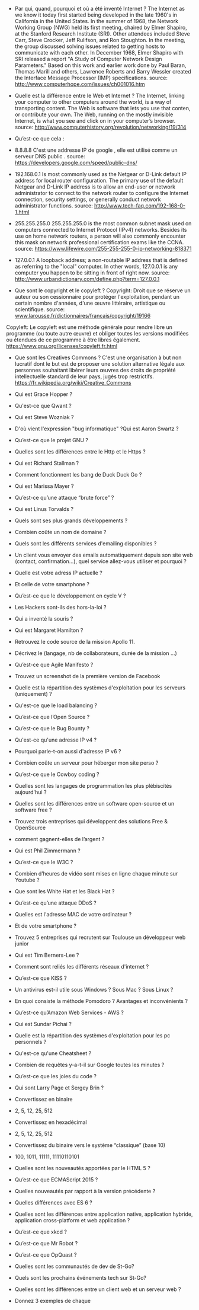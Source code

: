 - Par qui, quand, pourquoi et où a été inventé Internet ?
The Internet as we know it today first started being developed in the late 1960's in California in the United States.
In the summer of 1968, the Network Working Group (NWG) held its first meeting, chaired by Elmer Shapiro, at the Stanford Research Institute (SRI). Other attendees included Steve Carr, Steve Crocker, Jeff Rulifson, and Ron Stoughton. In the meeting, the group discussed solving issues related to getting hosts to communicate with each other.
In December 1968, Elmer Shapiro with SRI released a report "A Study of Computer Network Design Parameters." Based on this work and earlier work done by Paul Baran, Thomas Marill and others, Lawrence Roberts and Barry Wessler created the Interface Message Processor (IMP) specifications.
source: http://www.computerhope.com/issues/ch001016.htm

- Quelle est la différence entre le Web et Internet ?
The Internet, linking your computer to other computers around the world, is a way of transporting content. The Web is software that lets you use that conten, or contribute your own. The Web, running on the mostly invisible Internet, is what you see and click on in your computer’s browser.
source: http://www.computerhistory.org/revolution/networking/19/314

- Qu’est-ce que cela :
- 8.8.8.8
C'est une addresse IP de google , elle est utilisé comme un serveur DNS public .
source: https://developers.google.com/speed/public-dns/

- 192.168.0.1
Is most commonly used as the Netgear or D-Link default IP address for local router configuration. The primary use of the default Netgear and D-Link IP address is to allow an end-user or network administrator to connect to the network router to configure the Internet connection, security settings, or generally conduct network administrator functions.
source: http://www.tech-faq.com/192-168-0-1.html

- 255.255.255.0
255.255.255.0 is the most common subnet mask used on computers connected to Internet Protocol (IPv4) networks. Besides its use on home network routers, a person will also commonly encounter this mask on network professional certification exams like the CCNA.
source: https://www.lifewire.com/255-255-255-0-ip-networking-818371

- 127.0.0.1
A loopback address; a non-routable IP address that is defined as referring to the "local" computer. 
In other words, 127.0.0.1 is any computer you happen to be sitting in front of right now.
source: http://www.urbandictionary.com/define.php?term=127.0.0.1

- Que sont le copyright et le copyleft ?
Copyright: Droit que se réserve un auteur ou son cessionnaire pour protéger l'exploitation, pendant un certain nombre d'années, d'une œuvre littéraire, artistique ou scientifique.
source: www.larousse.fr/dictionnaires/francais/copyright/19166

Copyleft: Le copyleft est une méthode générale pour rendre libre un programme (ou toute autre œuvre) et obliger toutes les versions modifiées ou étendues de ce programme à être libres également.
https://www.gnu.org/licenses/copyleft.fr.html

- Que sont les Creatives Commons ?
C'est une organisation à but non lucratif dont le but est de proposer une solution alternative légale aux personnes souhaitant libérer leurs œuvres des droits de propriété intellectuelle standard de leur pays, jugés trop restrictifs.
https://fr.wikipedia.org/wiki/Creative_Commons

- Qui est Grace Hopper ?
- Qu'est-ce que Qwant ?
- Qui est Steve Wozniak ?
- D'où vient l'expression "bug informatique" ?Qui est Aaron Swartz ?
- Qu’est-ce que le projet GNU ?
- Quelles sont les différences entre le Http et le Https ?
- Qui est Richard Stallman ?
- Comment fonctionnent les bang de Duck Duck Go ?
- Qui est Marissa Mayer ?
- Qu’est-ce qu’une attaque “brute force” ?
- Qui est Linus Torvalds ?
- Quels sont ses plus grands développements ?
- Combien coûte un nom de domaine ?
- Quels sont les différents services d'emailing disponibles ?
- Un client vous envoyer des emails automatiquement depuis son site web (contact, confirmation...), quel service allez-vous utiliser et pourquoi ?
- Quelle est votre adress IP actuelle ?
- Et celle de votre smartphone ?
- Qu’est-ce que le développement en cycle V ?
- Les Hackers sont-ils des hors-la-loi ?
- Qui a inventé la souris ?
- Qui est Margaret Hamilton ?
- Retrouvez le code source de la mission Apollo 11.
- Décrivez le (langage, nb de collaborateurs, durée de la mission ...)
- Qu’est-ce que Agile Manifesto ?
- Trouvez un screenshot de la première version de Facebook
- Quelle est la répartition des systèmes d'exploitation pour les serveurs (uniquement) ?
- Qu'est-ce que le load balancing ?
- Qu’est-ce que l’Open Source ?
- Qu’est-ce que le Bug Bounty ?
- Qu'est-ce qu'une adresse IP v4 ?
- Pourquoi parle-t-on aussi d'adresse IP v6 ?
- Combien coûte un serveur pour héberger mon site perso ?
- Qu’est-ce que le Cowboy coding ?
- Quelles sont les langages de programmation les plus plébiscités aujourd'hui ?
- Quelles sont les différences entre un software open-source et un software free ?
- Trouvez trois entreprises qui développent des solutions Free & OpenSource
- comment gagnent-elles de l’argent ?
- Qui est Phil Zimmermann ?
- Qu’est-ce que le W3C ?
- Combien d’heures de vidéo sont mises en ligne chaque minute sur Youtube ?
- Que sont les White Hat et les Black Hat ?
- Qu’est-ce qu’une attaque DDoS ?
- Quelles est l'adresse MAC de votre ordinateur ?
- Et de votre smartphone ?
- Trouvez 5 entreprises qui recrutent sur Toulouse un développeur web junior
- Qui est Tim Berners-Lee ?
- Comment sont reliés les différents réseaux d'internet ?
- Qu’est-ce que KISS ?
- Un antivirus est-il utile sous Windows ? Sous Mac ? Sous Linux ?
- En quoi consiste la méthode Pomodoro ? Avantages et inconvénients ?
- Qu’est-ce qu’Amazon Web Services - AWS ?
- Qui est Sundar Pichai ?
- Quelle est la répartition des systèmes d'exploitation pour les pc personnels ?
- Qu'est-ce qu'une Cheatsheet ?
- Combien de requêtes y-a-t-il sur Google toutes les minutes ?
- Qu’est-ce que les joies du code ?
- Qui sont Larry Page et Sergey Brin ?
- Convertissez en binaire
- 2, 5, 12, 25, 512
- Convertissez en hexadécimal
- 2, 5, 12, 25, 512
- Convertissez du binaire vers le système “classique” (base 10)
- 100, 1011, 11111, 11110110101
- Quelles sont les nouveautés apportées par le HTML 5 ?
- Qu’est-ce que ECMAScript 2015 ?
- Quelles nouveautés par rapport à la version précédente ?
- Quelles différences avec ES 6 ?
- Quelles sont les différences entre application native, application hybride, application cross-platform et web application ?
- Qu’est-ce que xkcd ?
- Qu’est-ce que Mr Robot ?
- Qu’est-ce que OpQuast ?
- Quelles sont les communautés de dev de St-Go?
- Quels sont les prochains événements tech sur St-Go?
- Quelles sont les différences entre un client web et un serveur web ?
- Donnez 3 exemples de chaque

